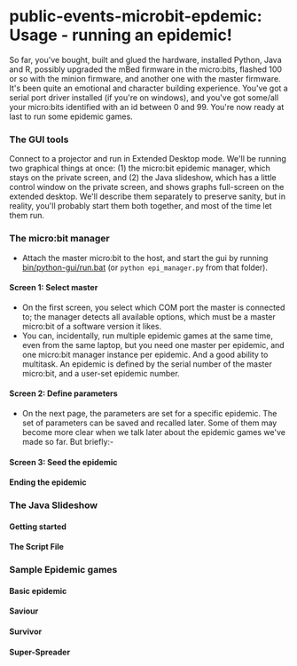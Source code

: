 # public-events-microbit-epdemic: Usage - running an epidemic!

So far, you've bought, built and glued the hardware, installed Python, Java and R,
possibly upgraded the mBed firmware in the micro:bits, flashed 100 or so with the 
minion firmware, and another one with the master firmware. It's been quite an 
emotional and character building experience. You've got a serial port driver installed 
(if you're on windows), and you've got some/all your micro:bits identified with an id
between 0 and 99. You're now ready at last to run some epidemic games.

### The GUI tools

Connect to a projector and run in Extended Desktop mode. We'll be running two graphical things at once:
(1) the micro:bit epidemic manager, which stays on the private screen, and (2) the Java slideshow,
which has a little control window on the private screen, and shows graphs full-screen on the
extended desktop. We'll describe them separately to preserve sanity, but in reality, you'll probably
start them both together, and most of the time let them run.

### The micro:bit manager

* Attach the master micro:bit to the host, and start the gui by running [bin/python-gui/run.bat](../bin/python-gui) 
(or `python epi_manager.py` from that folder).

#### Screen 1: Select master
* On the first screen, you select which COM port the master is connected to; the manager detects all available 
options, which must be a master micro:bit of a software version it likes.
* You can, incidentally, run multiple epidemic games at the same time, even from the same laptop, but you need one
master per epidemic, and one micro:bit manager instance per epidemic. And a good ability to multitask. 
An epidemic is defined by the serial number of the master micro:bit, and a user-set epidemic number.

#### Screen 2: Define parameters

* On the next page, the parameters are set for a specific epidemic. The set of parameters can be saved and
recalled later. Some of them may become more clear when we talk later about the epidemic games we've made so far.
But briefly:-

#### Screen 3: Seed the epidemic

#### Ending the epidemic

### The Java Slideshow

#### Getting started

#### The Script File

### Sample Epidemic games

#### Basic epidemic

#### Saviour

#### Survivor

#### Super-Spreader

